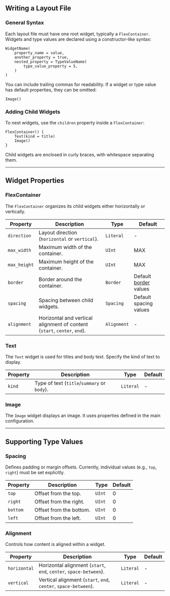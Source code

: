 ## Writing a Layout File

### General Syntax

Each layout file must have one root widget, typically a `FlexContainer`. Widgets and type values are declared using a constructor-like syntax:

```noti
WidgetName(
    property_name = value,
    another_property = true,
    nested_property = TypeValueName(
        type_value_property = 5,
    )
)
```

You can include trailing commas for readability. If a widget or type value has default properties, they can be omitted:

```noti
Image()
```

### Adding Child Widgets

To nest widgets, use the `children` property inside a `FlexContainer`:

```noti
FlexContainer() {
    Text(kind = title)
    Image()
}
```

Child widgets are enclosed in curly braces, with whitespace separating them.

---

## Widget Properties

### FlexContainer

The `FlexContainer` organizes its child widgets either horizontally or vertically.

| Property     | Description                                                              | Type        | Default                                               |
| ------------ | ------------------------------------------------------------------------ | ----------- | ----------------------------------------------------- |
| `direction`  | Layout direction (`horizontal` or `vertical`).                           | `Literal`   | -                                                     |
| `max_width`  | Maximum width of the container.                                          | `UInt`      | MAX                                                   |
| `max_height` | Maximum height of the container.                                         | `UInt`      | MAX                                                   |
| `border`     | Border around the container.                                             | `Border`    | Default [border](./ConfigProperties.md#border) values |
| `spacing`    | Spacing between child widgets.                                           | `Spacing`   | Default spacing values                                |
| `alignment`  | Horizontal and vertical alignment of content (`start`, `center`, `end`). | `Alignment` | -                                                     |

### Text

The `Text` widget is used for titles and body text. Specify the kind of text to display.

| Property | Description                                 | Type      | Default |
| -------- | ------------------------------------------- | --------- | ------- |
| `kind`   | Type of text (`title`/`summary` or `body`). | `Literal` | -       |

### Image

The `Image` widget displays an image. It uses properties defined in the main configuration.

---

## Supporting Type Values

### Spacing

Defines padding or margin offsets. Currently, individual values (e.g., `top`, `right`) must be set explicitly.

| Property | Description             | Type   | Default |
| -------- | ----------------------- | ------ | ------- |
| `top`    | Offset from the top.    | `UInt` | 0       |
| `right`  | Offset from the right.  | `UInt` | 0       |
| `bottom` | Offset from the bottom. | `UInt` | 0       |
| `left`   | Offset from the left.   | `UInt` | 0       |

### Alignment

Controls how content is aligned within a widget.

| Property     | Description                                                       | Type      | Default |
| ------------ | ----------------------------------------------------------------- | --------- | ------- |
| `horizontal` | Horizontal alignment (`start`, `end`, `center`, `space-between`). | `Literal` | -       |
| `vertical`   | Vertical alignment (`start`, `end`, `center`, `space-between`).   | `Literal` | -       |
